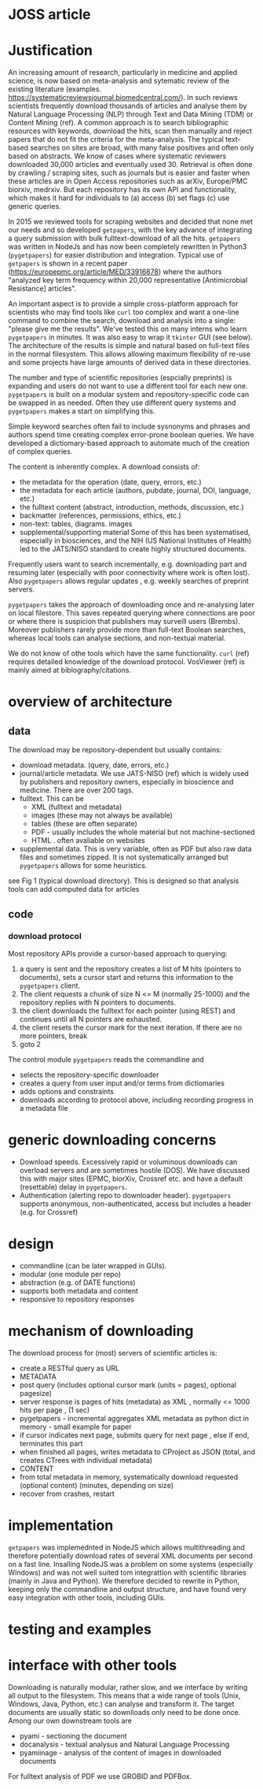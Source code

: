# JOSS article

# Justification

An increasing amount of research, particularly in medicine and applied science,  is now based on meta-analysis and sytematic review of the existing literature (examples. https://systematicreviewsjournal.biomedcentral.com/). In such reviews scientists frequently download thousands of articles and analyse them by Natural Language Processing (NLP) through Text and Data Mining (TDM) or Content Mining (ref). A common approach is to search bibliographic resources with keywords, download the hits, scan then manually and reject papers that do not fit the criteria for the meta-analysis.
The typical text-based searches on sites are broad, with many false positives and often only based on abstracts. We know of cases where systematic reviewers downloaded 30,000 articles and eventually used 30. 
Retrieval is often done by crawling / scraping sites, such as journals but is easier and faster when these articles are in Open Access repositories such as arXiv, Europe/PMC biorxiv, medrxiv.
But each repository has its own API and functionality, which makes it hard for individuals to (a) access (b) set flags (c) use generic queries.

In 2015 we reviewed tools for scraping websites and decided that none met our needs and so developed `getpapers`, with the key advance of integrating a query submission with bulk fulltext-download of all the hits. `getpapers` was written in NodeJs and has now been completely rewritten in Python3 (`pygetpapers`) for easier distribution and integration. Typical use of `getpapers` is shown in a recent paper (https://europepmc.org/article/MED/33916878) where the authors "analyzed key term frequency within 20,000 representative [Antimicrobial Resistance] articles".

An important aspect is to provide a simple cross-platform approach for scientists who may find tools like `curl` too complex and want a one-line command to combine the search, download and analysis into a single: "please give me the results". We've tested this on many interns who learn `pygetpapers` in minutes. It was also easy to wrap it `tkinter` GUI (see below). The architecture of the results is simple and natural based on full-text files in the normal filesystem. This allows allowing maximum flexibility of re-use and some projects have large amounts of derived data in these directories.

The number and type of scientific repositories (espcially preprints) is expanding and users do not want to use a different tool for each new one. `pygetpapers` is built on a modular system and repository-specific code can be swapped in as needed. Often they use different query systems and `pygetpapers` makes a start on simplifying this. 

Simple keyword searches often fail to include sysnonyms and phrases and authors spend time creating complex error-prone boolean queries. We have developed a dictiomary-based approach to automate much of the creation of complex queries.

The content is inherently complex. A download consists of:
* the metadata for the operation (date, query, errors, etc.)
* the metadata for each article (authors, pubdate, journal, DOI, language, etc.)
* the fulltext content (abstract, introduction, methods, discussion, etc.)
* backmatter (references, permissions, ethics, etc.)
* non-text: tables, diagrams. images
* supplemental/supporting material
Some of this has been systematised, especially in biosciences, and the NIH (US National Institutes of Health) led  to the JATS/NISO standard to create highly structured documents.

Frequently users want to search incrementally, e.g. downloading part and resuming later (especially with poor connectivity where work is often lost). Also `pygetpapers` allows regular updates , e.g. weekly searches of preprint servers.

`pygetpapers` takes the approach of downloading once and re-analysing later on local filestore. This saves repeated querying where connections are poor or where there is suspicion that publishers may surveill users (Brembs). Moreover publishers rarely provide more than full-text Boolean searches, whereas local tools can analyse sections, and non-textual material.

We do not know of othe tools which have the same functionality. `curl` (ref) requires detailed knowledge of the download protocol. VosViewer (ref) is mainly aimed at biblography/citations.

# overview of architecture

## data

The download may be repository-dependent but usually contains:
* download metadata. (query, date, errors, etc.)
* journal/article metadata. We use JATS-NISO (ref) which is widely used by publishers and repository owners, especially in bioscience and medicine. There are over 200 tags. 
* fulltext. This can be 
   - XML (fulltext and metadata) 
   - images (these may not always be available)
   - tables (these are often separate)
   - PDF - usually includes the whole material but not machine-sectioned
   - HTML . often avaliable on websites
* supplemental data. This is very variable, often as PDF but also raw data files and sometimes zipped. It is not systematically arranged but `pygetpapers` allows for some heuristics.

see Fig 1 (typical download directory). This is designed so that analysis tools can add computed data for articles


## code 

### download protocol

Most repository APIs provide a cursor-based approach to querying:
1. a query is sent and the repository creates a list of M hits (pointers to documents), sets a cursor start and returns this information to the `pygetpapers` client.
2. The client requests a chunk of size N <= M (normally 25-1000) and the repository replies with N pointers to documents.
3. the client downloads the fulltext for each pointer (using REST) and continues until all N pointers are exhausted. 
4. the client resets the cursor mark for the next iteration. If there are no more pointers, break
5. goto 2


The control module `pygetpapers` reads the commandline and
* selects the repository-specific downloader
* creates a query from user input and/or terms from dictiomaries
* adds options and constraints
* downloads according to protocol above, including recording progress in a metadata file



# generic downloading concerns

* Download speeds. Excessively rapid or voluminous downloads can overload servers and are sometimes hostile (DOS). We have discussed this with major sites (EPMC, biorXiv, Crossref etc. and have a default (resettable) delay in `pygetpapers`. 
* Authentication (alerting repo to downloader header). `pygetpapers` supports anonymous, non-authenticated, access but includes a header (e.g. for Crossref)

# design
* commandline (can be later wrapped in GUIs).
* modular (one module per repo)
* abstraction (e.g. of DATE functions)
* supports both metadata and content
* responsive to repository responses

# mechanism of downloading
The download process for (most) servers of scientific articles is:
* create a RESTful query as URL 
* METADATA
* post query (includes optional cursor mark (units = pages), optional pagesize)
* server response is pages of hits (metadata) as XML , normally <= 1000 hits per page , (1 sec) 
* pygetpapers - incremental aggregates XML metadata as python dict in memory - small example for paper
* if cursor indicates next page, submits query for next page , else if end, terminates this part
* when finished all pages, writes metadata to CProject as JSON (total, and creates CTrees with individual metadata)
* CONTENT
* from total metadata in memory, systematically download requested (optional content) (minutes, depending on size)
* recover from crashes, restart 

# implementation

`getpapers` was implemednted in NodeJS which allows multithreading and therefore potentially download rates of several XML documents per second on a fast line. Insalling NodeJS was a problem on some systems (especially Windows) and was not well suited tom integrattion with scientific libraries (mainly in Java and Python). We therefore decided to rewrite in Python, keeping only the commandline and output structure, and have found very easy integration with other tools, including GUIs.

# testing and examples


# interface with other tools

Downloading is naturally modular, rather slow, and we interface by writing all output to the filesystem. This means that a wide range of tools (Unix, Windows, Java, Python, etc.) can analyse and transform it. The target documents are usually static so downlloads only need to be done once.
Among our own downstream tools are
* pyami - sectioning the document
* docanalysis - textual analysus and Natural Language Processing
* pyamiinage - analysis of the content of images in downloaded documents

For fulltext analysis of PDF we use GROBID and PDFBox.

